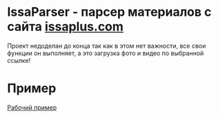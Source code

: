 # IssaParser - парсер материалов с сайта [issaplus.com](https://issaplus.com/)
Проект недоделан до конца так как в этом нет важности, все свои функции он выполняет,
а это загрузка фото и видео по выбранной ссылке!

# Пример
[Рабочий пример](http://footfan.in.ua/issaparser/)
